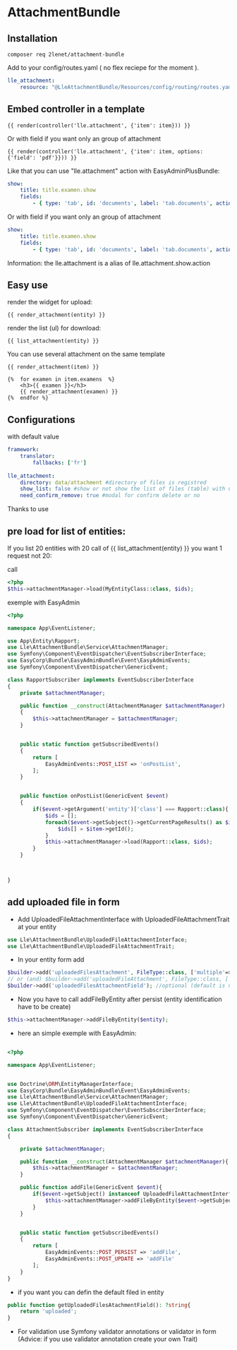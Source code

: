 # AttachmentBundle

## Installation

`composer req 2lenet/attachment-bundle`

Add to your config/routes.yaml ( no flex reciepe for the moment ).

```yaml
lle_attachment:
    resource: "@LleAttachmentBundle/Resources/config/routing/routes.yaml"
```


## Embed controller in a template

```twig
{{ render(controller('lle.attachment', {'item': item})) }}
```
Or with field if you want only an group of attachment
```twig
{{ render(controller('lle.attachment', {'item': item, options: {'field': 'pdf'}})) }}
```

Like that you can use "lle.attachment" action with EasyAdminPlusBundle:

```yaml
show:
    title: title.examen.show
    fields:
        - { type: 'tab', id: 'documents', label: 'tab.documents', action: 'lle.attachment'}
```

Or with field if you want only an group of attachment
 
```yaml
show:
    title: title.examen.show
    fields:
        - { type: 'tab', id: 'documents', label: 'tab.documents', action: 'lle.attachment', options: {'field': 'pdf'}}
```

Information: the lle.attachment is a alias of lle.attachment.show.action

## Easy use

render the widget for upload:
```twig
{{ render_attachment(entity) }}
```

render the list (ul) for download:
```twig
{{ list_attachment(entity) }}
```


You can use several attachment on the same template

```twig
{{ render_attachment(item) }}

{%  for examen in item.examens  %}
    <h3>{{ examen }}</h3>
    {{ render_attachment(examen) }}
{%  endfor %}
```

## Configurations

with default value

```yaml
framework:
    translator:
        fallbacks: ['fr']
  
lle_attachment:
    directory: data/attachment #directory of files is registred
    show_list: false #show or not show the list of files (table) with uploader widget
    need_confirm_remove: true #modal for confirm delete or no
```

Thanks to use

## pre load for list of entities:

If you list 20 entities with 20 call of {{ list_attachment(entity) }} you want 1 request not 20:

call 
```php
<?php
$this->attachmentManager->load(MyEntityClass::class, $ids);
```

exemple with EasyAdmin
```php
<?php

namespace App\EventListener;

use App\Entity\Rapport;
use Lle\AttachmentBundle\Service\AttachmentManager;
use Symfony\Component\EventDispatcher\EventSubscriberInterface;
use EasyCorp\Bundle\EasyAdminBundle\Event\EasyAdminEvents;
use Symfony\Component\EventDispatcher\GenericEvent;

class RapportSubscriber implements EventSubscriberInterface
{
    private $attachmentManager;

    public function __construct(AttachmentManager $attachmentManager)
    {
        $this->attachmentManager = $attachmentManager;
    }


    public static function getSubscribedEvents()
    {
        return [
            EasyAdminEvents::POST_LIST => 'onPostList',
        ];
    }


    public function onPostList(GenericEvent $event)
    {
        if($event->getArgument('entity')['class'] === Rapport::class){
            $ids = [];
            foreach($event->getSubject()->getCurrentPageResults() as $item){
                $ids[] = $item->getId();
            }
            $this->attachmentManager->load(Rapport::class, $ids);
        }
    }



}

```

## add uploaded file in form

- Add UploadedFileAttachmentInterface with UploadedFileAttachmentTrait at your entity
```php
use Lle\AttachmentBundle\UploadedFileAttachmentInterface;
use Lle\AttachmentBundle\UploadedFileAttachmentTrait;
```

- In your entity form add 
```php
$builder->add('uploadedFilesAttachment', FileType::class, ['multiple'=> true]);
// or (and) $builder->add('uploadedFileAttachment', FileType::class, ['multiple'=> false]);
$builder->add('uploadedFilesAttachmentField'); //optional (default is null)
```

- Now you have to call addFileByEntity after persist (entity identification have to be create)

```php
$this->attachmentManager->addFileByEntity($entity);
```

- here an simple exemple with EasyAdmin:

```php

<?php

namespace App\EventListener;


use Doctrine\ORM\EntityManagerInterface;
use EasyCorp\Bundle\EasyAdminBundle\Event\EasyAdminEvents;
use Lle\AttachmentBundle\Service\AttachmentManager;
use Lle\AttachmentBundle\UploadedFileAttachmentInterface;
use Symfony\Component\EventDispatcher\EventSubscriberInterface;
use Symfony\Component\EventDispatcher\GenericEvent;

class AttachmentSubscriber implements EventSubscriberInterface
{

    private $attachmentManager;

    public function __construct(AttachmentManager $attachmentManager){
        $this->attachmentManager = $attachmentManager;
    }

    public function addFile(GenericEvent $event){
        if($event->getSubject() instanceof UploadedFileAttachmentInterface){
            $this->attachmentManager->addFileByEntity($event->getSubject());
        }
    }


    public static function getSubscribedEvents()
    {
        return [
            EasyAdminEvents::POST_PERSIST => 'addFile',
            EasyAdminEvents::POST_UPDATE => 'addFile'
        ];
    }
}

```

- if you want you can defin the default filed in entity
```php
public function getUploadedFilesAtachmentField(): ?string{
    return 'uploaded';
}
```

- For validation use Symfony validator annotations or validator in form  (Advice: if you use validator annotation create your own Trait)